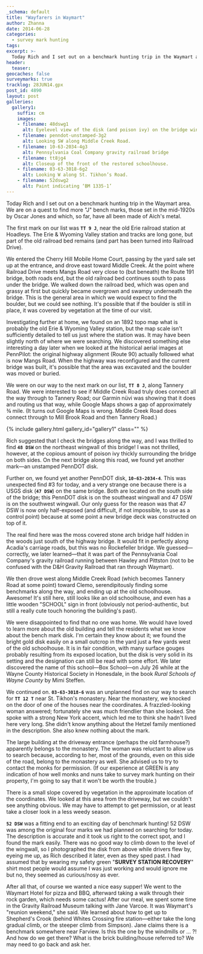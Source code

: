 ```yaml
---
_schema: default
title: "Wayfarers in Waymart"
author: Zhanna
date: 2014-06-28
categories:
  - survey mark hunting
tags:
excerpt: >-
  Today Rich and I set out on a benchmark hunting trip in the Waymart area. We are on a quest to find more "J" bench marks, those set in the mid-1920s by Oscar Jones and which, so far, have all been made of Aich's metal.
header:
  teaser:
geocaches: false
surveymarks: true
tracklog: 28JUN14.gpx
post_id: 4890
layout: post
galleries:
  gallery1:
    suffix: cm
    images:
    - filename: 48dswg1
      alt: Eyelevel view of the disk (and poison ivy) on the bridge wingwall.
    - filename: penndot-unstamped-3g2
      alt: Looking SW along Middle Creek Road.
    - filename: 10-63-2034-4g3
      alt: Pennsylvania Coal Company gravity railroad bridge
    - filename: tt8jg4
      alt: Closeup of the front of the restored schoolhouse.
    - filename: 03-63-3018-6g2
      alt: Looking W along St. Tikhon’s Road.
    - filename: 52dswg2
      alt: Paint indicating ‘BM 1335-1’       
---
```


Today Rich and I set out on a benchmark hunting trip in the Waymart area. We are on a quest to find more "J" bench marks, those set in the mid-1920s by Oscar Jones and which, so far, have all been made of Aich's metal. 

The first mark on our list was **`TT 9 J`**, near the old Erie railroad station at Hoadleys. The Erie & Wyoming Valley station and tracks are long gone, but part of the old railroad bed remains (and part has been turned into Railroad Drive).

We entered the Cherry Hill Mobile Home Court, passing by the yard sale set up at the entrance, and drove east toward Middle Creek. At the point where Railroad Drive meets Mangs Road very close to (but beneath) the Route 191 bridge, both roads end, but the old railroad bed continues south to pass under the bridge. We walked down the railroad bed, which was open and grassy at first but quickly became overgrown and swampy underneath the bridge. This is the general area in which we would expect to find the boulder, but we could see nothing. It's possible that if the boulder is still in place, it was covered by vegetation at the time of our visit.

Investigating further at home, we found on an 1892 topo map what is probably the old Erie & Wyoming Valley station, but the map scale isn't sufficiently detailed to tell us just where the station was. It may have been slightly north of where we were searching. We discovered something else interesting a day later when we looked at the historical aerial images at PennPilot: the original highway alignment (Route 90) actually followed what is now Mangs Road. When the highway was reconfigured and the current bridge was built, it's possible that the area was excavated and the boulder was moved or buried.

We were on our way to the next mark on our list, **`TT 8 J`**, along Tannery Road. We were interested to see if Middle Creek Road truly does connect all the way through to Tannery Road; our Garmin nüvi was showing that it does and routing us that way, while Google Maps shows a gap of approximately ¾ mile. (It turns out Google Maps is wrong. Middle Creek Road does connect through to Mill Brook Road and then Tannery Road.)

{% include gallery.html gallery_id="gallery1" class="" %}

Rich suggested that I check the bridges along the way, and I was thrilled to find **`48 DSW`** on the northeast wingwall of this bridge! I was not thrilled, however, at the copious amount of poison ivy thickly surrounding the bridge on both sides. On the next bridge along this road, we found yet another mark—an unstamped PennDOT disk. 

Further on, we found yet another PennDOT disk, **`10-63-2034-4`**. This was unexpected find #3 for today, and a very strange one because there is a USGS disk (**`47 DSW`**) on the same bridge. Both are located on the south side of the bridge; this PennDOT disk is on the southeast wingwall and 47 DSW is on the southwest wingwall. Our only guess for the reason was that 47 DSW is now only half-exposed (and difficult, if not impossible, to use as a control point) because at some point a new bridge deck was constructed on top of it. 

The real find here was the moss covered stone arch bridge half hidden in the woods just south of the highway bridge. It would fit in perfectly along Acadia's carriage roads, but this was no Rockefeller bridge. We guessed—correctly, we later learned—that it was part of the Pennsylvania Coal Company's gravity railroad running between Hawley and Pittston (not to be confused with the D&H Gravity Railroad that ran through Waymart). 

We then drove west along Middle Creek Road (which becomes Tannery Road at some point) toward Clemo, serendipitously finding some benchmarks along the way, and ending up at the old schoolhouse. Awesome! It's still here, still looks like an old schoolhouse, and even has a little wooden "SCHOOL" sign in front (obviously not period-authentic, but still a really cute touch honoring the building's past).

We were disappointed to find that no one was home. We would have loved to learn more about the old building and tell the residents what we know about the bench mark disk. I'm certain they know about it; we found the bright gold disk easily on a small outcrop in the yard just a few yards west of the old schoolhouse. It is in fair condition, with many surface gouges probably resulting from its exposed location, but the disk is very solid in its setting and the designation can still be read with some effort. We later discovered the name of this school—Box School—on July 26 while at the Wayne County Historical Society in Honesdale, in the book <cite>Rural Schools of Wayne County</cite> by Mimi Steffen.

We continued on. **`03-63-3018-6`** was an unplanned find on our way to search for **`TT 12 T`** near St. Tikhon's monastery. Near the monastery, we knocked on the door of one of the houses near the coordinates. A frazzled-looking woman answered; fortunately she was much friendlier than she looked. She spoke with a strong New York accent, which led me to think she hadn't lived here very long. She didn't know anything about the Hetzel family mentioned in the description. She also knew nothing about the mark.

The large building at the driveway entrance (perhaps the old farmhouse?) apparently belongs to the monastery. The woman was reluctant to allow us to search because, according to her, most of the grounds, even on this side of the road, belong to the monastery as well. She advised us to try to contact the monks for permission. (If our experience at GREEN is any indication of how well monks and nuns take to survey mark hunting on their property, I'm going to say that it won't be worth the trouble.)

There is a small slope covered by vegetation in the approximate location of the coordinates. We looked at this area from the driveway, but we couldn't see anything obvious. We may have to attempt to get permission, or at least take a closer look in a less weedy season.

**`52 DSW`** was a fitting end to an exciting day of benchmark hunting! 52 DSW was among the original four marks we had planned on searching for today. The description is accurate and it took us right to the correct spot, and I found the mark easily. There was no good way to climb down to the level of the wingwall, so I photographed the disk from above while drivers flew by, eyeing me up, as Rich described it later, even as they sped past. I had assumed that by wearing my safety green "**SURVEY STATION RECOVERY**" shirt most people would assume I was just working and would ignore me but no, they seemed as curious/nosy as ever.

After all that, of course we wanted a nice easy supper!  We went to the Waymart Hotel for pizza and BBQ, afterward taking a walk through their rock garden, which needs some cactus! After our meal, we spent some time in the Gravity Railroad Museum talking with Jane Varcoe. It was Waymart's "reunion weekend," she said. We learned about how to get up to Shepherd's Crook (behind Whites Crossing fire station—either take the long gradual climb, or the steeper climb from Simpson). Jane claims there is a benchmark somewhere near Farview. Is this the one by the windmills or ... ?!  And how do we get there? What is the brick building/house referred to? We may need to go back and ask her. 




